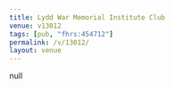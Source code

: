 ```yaml
---
title: Lydd War Memorial Institute Club
venue: v13012
tags: [pub, "fhrs:454712"]
permalink: /v/13012/
layout: venue
---
```

null